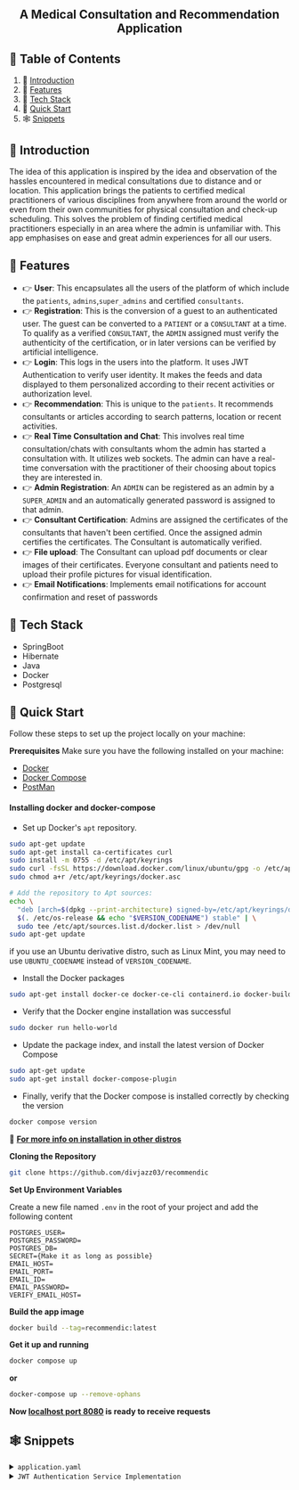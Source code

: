 

<h2 align="center">A Medical Consultation and Recommendation Application </h2>

## 📑 Table of Contents

1. 🤖 [Introduction](#-introduction)
2. 🔋 [Features](#-features)
3. 🔩 [Tech Stack](#-tech-stack) 
4. 💃 [Quick Start](#-quick-start)
5. 🕸 [Snippets](#-snippets)


## 🤖 Introduction
The idea of this application is inspired by the idea and observation of the hassles encountered in medical consultations due to distance and or location.
This application brings the patients to certified medical practitioners of various disciplines from anywhere from around the world or even from their own communities for physical consultation and check-up scheduling.
This solves the problem of finding certified medical practitioners especially in an area where the admin is unfamiliar with.
This app emphasises on ease and great admin experiences for all our users.</p>

## 🔋 Features
- 👉 **User**: This encapsulates all the users of the platform of which include the `patients`, `admins`,`super_admins` and certified `consultants`.
- 👉 **Registration**: This is the conversion of a guest to an authenticated user. The guest can be converted to a `PATIENT` or a `CONSULTANT` at a time. To qualify as a verified `CONSULTANT`, the `ADMIN` assigned must verify the authenticity of the certification, or in later versions can be verified by artificial intelligence.
- 👉 **Login**: This logs in the users into the platform. It uses JWT Authentication to verify user identity. It makes the feeds and data displayed to them personalized according to their recent activities or authorization level.
- 👉 **Recommendation**: This is unique to the `patients`. It recommends consultants or articles according to search patterns, location or recent activities.
- 👉 **Real Time Consultation and Chat**: This involves real time consultation/chats with consultants whom the admin has started a consultation with. It utilizes web sockets. The admin can have a real-time conversation with the practitioner of their choosing about topics they are interested in.
- 👉 **Admin Registration**: An `ADMIN` can be registered as an admin by a `SUPER_ADMIN` and an automatically generated password is assigned to that admin.
- 👉 **Consultant Certification**: Admins are assigned the certificates of the consultants that haven't been certified. Once the assigned admin certifies the certificates. The Consultant is automatically verified.
- 👉 **File upload**: The Consultant can upload pdf documents or clear images of their certificates. Everyone consultant and patients need to upload their profile pictures for visual identification.
- 👉 **Email Notifications**: Implements email notifications for account confirmation and reset of passwords

## 🔩 Tech Stack
- SpringBoot
- Hibernate
- Java
- Docker
- Postgresql

## 💃 Quick Start
Follow these steps to set up the project locally on your machine:

**Prerequisites**
Make sure you have the following installed on your machine:

- [Docker](https://www.docker.com)
- [Docker Compose](#installing-docker-compose)
- [PostMan](https://www.postman.com)


#### Installing docker and docker-compose
- Set up Docker's `apt` repository.
```bash
sudo apt-get update
sudo apt-get install ca-certificates curl
sudo install -m 0755 -d /etc/apt/keyrings
sudo curl -fsSL https://download.docker.com/linux/ubuntu/gpg -o /etc/apt/keyrings/docker.asc
sudo chmod a+r /etc/apt/keyrings/docker.asc

# Add the repository to Apt sources:
echo \
  "deb [arch=$(dpkg --print-architecture) signed-by=/etc/apt/keyrings/docker.asc] https://download.docker.com/linux/ubuntu \
  $(. /etc/os-release && echo "$VERSION_CODENAME") stable" | \
  sudo tee /etc/apt/sources.list.d/docker.list > /dev/null
sudo apt-get update
```
if you use an Ubuntu derivative distro, such as Linux Mint, you may need to use `UBUNTU_CODENAME` instead of `VERSION_CODENAME`.

- Install the Docker packages
```bash
sudo apt-get install docker-ce docker-ce-cli containerd.io docker-buildx-plugin docker-compose-plugin
```
- Verify that the Docker engine installation was successful
```bash
sudo docker run hello-world
```
- Update the package index, and install the latest version of Docker Compose
```bash
sudo apt-get update
sudo apt-get install docker-compose-plugin
```
- Finally, verify that the Docker compose is installed correctly by checking the version
```bash
docker compose version
```

🔰 **[For more info on installation in other distros](https://docs.docker.com/compose/install/linux/#install-using-the-repository)**

**Cloning the Repository**
```bash
git clone https://github.com/divjazz03/recommendic
```
**Set Up Environment Variables**

Create a new file named `.env` in the root of your project and add the following content
```env
POSTGRES_USER=
POSTGRES_PASSWORD=
POSTGRES_DB=
SECRET={Make it as long as possible}
EMAIL_HOST=
EMAIL_PORT=
EMAIL_ID=
EMAIL_PASSWORD=
VERIFY_EMAIL_HOST=
```

**Build the app image**
```bash
docker build --tag=recommendic:latest
```

**Get it up and running**
```bash
docker compose up
``` 
**or**
```bash
docker-compose up --remove-ophans
```

**Now [localhost port 8080](http://localhost:8080) is ready to receive requests**

## 🕸 Snippets
<details>
<summary><code>application.yaml</code></summary>

```yml
spring:
  profiles:
    active: ${ACTIVE_PROFILE:dev}
  jackson:
    default-property-inclusion: non_null
    serialization:
      fail-on-empty-beans: false
      close-closeable: true
      flush-after-write-value: true
      write-date-keys-as-timestamps: false
    deserialization:
      fail-on-unknown-properties: false

  servlet:
    multipart:
      enabled: true
      max-file-size: 10MB

  sql:
    init:
      mode: always
      continue-on-error: false
      schema-locations: classpath:/sql/schema.sql
      data-locations: classpath:/sql/data.sql


  datasource:
    password: ${POSTGRES_PASSWORD}
    username: ${POSTGRES_USER}
    url: ${POSTGRES_URL}
    driver-class-name: org.postgresql.Driver
    hikari:
      auto-commit: false
  jpa:
    hibernate:
      ddl-auto: validate
    database-platform: org.hibernate.dialect.PostgreSQLDialect
    open-in-view: false
    properties:
      hibernate:
        globally_quoted_identifiers: true
        dialect: org.hibernate.dialect.PostgreSQLDialect
        format_sql: true
  mail:
    host: ${EMAIL_HOST}
    port: ${EMAIL_PORT}
    username: ${EMAIL_ID}
    password: ${EMAIL_PASSWORD}
    default-encoding: UTF-8
    properties:
      mail:
        mime:
          charset: UTF
        smtp:
            writetimeout: 10000
            connectiontimeout: 10000
            timeout: 10000
            auth: true
            starttls:
            enable: true
            required: true
    verify:
      host: ${VERIFY_EMAIL_HOST}
jwt:
  expiration: ${JWT_EXPIRATION}
  secret: ${JWT_SECRET}

file:
  upload:
  implementation: ${FILE_UPLOAD_IMPL}
```
</details>

<details><summary><code>JWT Authentication Service Implementation</code></summary>

```java 

@Service
public class JwtServiceImpl extends JwtConfiguration implements JwtService {
    private final Logger log = LoggerFactory.getLogger(JwtServiceImpl.class);
    private final GeneralUserService userService;


    private final Supplier<SecretKey> keySupplier = () -> Keys
            .hmacShaKeyFor(
                    Decoders.BASE64.decode(getSecret())
            );

    private final Function<String, Claims> claimsFunction = token ->
            Jwts.parser()
                    .verifyWith(keySupplier.get())
                    .build()
                    .parseSignedClaims(token)
                    .getPayload();

    private final Function<String, String> subject = token -> getClaimsValue(token, Claims::getSubject);

    private final BiFunction<HttpServletRequest, String, Optional<String>> extractToken = (request, cookieName) ->
            Optional.of(Arrays.stream(
                            request.getCookies() == null ? new Cookie[]{new Cookie(EMPTY_VALUE, EMPTY_VALUE)} :
                                    request.getCookies())
                    .filter(cookie -> Objects.equals(cookieName, cookie.getName()))
                    .map(Cookie::getValue)
                    .findAny()).orElse(empty());
    private final BiFunction<HttpServletRequest, String, Optional<Cookie>> extractCookie = (request, cookieName) ->
            Optional.of(Arrays.stream(
                            request.getCookies() == null ? new Cookie[]{new Cookie(EMPTY_VALUE, EMPTY_VALUE)} :
                                    request.getCookies())
                    .filter(cookie -> Objects.equals(cookieName, cookie.getName()))
                    .findAny()).orElse(empty());

    private final Supplier<JwtBuilder> builder = () ->
            Jwts.builder()
                    .header().add(Map.of(TYPE, JWT_TYPE))
                    .and()
                    .audience().add("RECOMMENDIC")
                    .and()
                    .id(String.valueOf(UUID.randomUUID()))
                    .issuedAt(Date.from(Instant.now()))
                    .notBefore(new Date())
                    .signWith(keySupplier.get(), Jwts.SIG.HS512);

    private final BiFunction<User, TokenType, String> buildToken = (user, type) ->
            Objects.equals(type, ACCESS) ? builder.get()
                    .subject(user.getEmail())
                    .claim(PERMISSIONS, user.getRole().getPermissions())
                    .claim(ROLE, user.getRole().getName())
                    .expiration(Date.from(Instant.now().plusSeconds(getExpiration())))
                    .compact() : builder.get()
                    .subject(user.getEmail())
                    .compact();

    private final TriConsumer<HttpServletResponse, User, TokenType> addCookie = (response, user, type) -> {
        switch (type) {
            case ACCESS -> {
                var accessToken = createToken(user, Token::getAccess);
                var cookie = new Cookie(type.getValue(), accessToken);
                cookie.setHttpOnly(true);
                // cookie.setSecure(true);
                cookie.setMaxAge(2 * 60 * 60);
                cookie.setPath("/");
                cookie.setAttribute("SameSite", NONE.name());
                response.addCookie(cookie);
            }
            case REFRESH -> {
                var refreshToken = createToken(user, Token::getRefresh);
                var cookie = new Cookie(type.getValue(), refreshToken);
                cookie.setHttpOnly(true);
                // cookie.setSecure(true);
                cookie.setMaxAge(60 * 60 * 60);
                cookie.setPath("/");
                cookie.setAttribute("SameSite", NONE.name());
                response.addCookie(cookie);
            }
        }
    };

    private final BiConsumer<HttpServletResponse, User> addHeader = (response, user) -> {
        var accessToken = createToken(user,Token::getAccess);
        response.addHeader("Authorization", String.format("Bearer %s", accessToken));
    };

    public <T> T getClaimsValue(String token, Function<Claims, T> claims) {
        return claimsFunction.andThen(claims).apply(token);
    }


    public Function<String, List<? extends GrantedAuthority>> stringToAuthorities = token ->
            commaSeparatedStringToAuthorityList(new StringJoiner(PERMISSION_DELIMITER)
                    .add(claimsFunction.apply(token).get(PERMISSIONS, String.class)).toString());




    public JwtServiceImpl(GeneralUserService userService) {
        this.userService = userService;
    }

    @Override
    public String createToken(User user, Function<Token, String> tokenFunction) {
        var token = Token.builder()
                .access(buildToken.apply(user, ACCESS))
                .refresh(buildToken.apply(user, REFRESH))
                .build();
        return tokenFunction.apply(token);
    }

    @Override
    public Optional<String> extractToken(HttpServletRequest httpServletRequest, String cookieName) {
        return extractToken.apply(httpServletRequest, cookieName);
    }

    @Override
    public void addCookie(HttpServletResponse response, User user, TokenType type) {
        addCookie.accept(response, user, type);
    }

    @Override
    public void addHeader(HttpServletResponse response, User user, TokenType type) {
        addHeader.accept(response,user);
    }

    @Override
    public <T> T getTokenData(String token, Function<TokenData, T> tokenFunction) {
        return tokenFunction.apply(
                TokenData.builder()
                        .valid(
                                Objects.equals(userService.retrieveUserByUsername(subject.apply(token)).getEmail(), claimsFunction.apply(token).getSubject())
                        )
                        .expired(Instant.now().isAfter(getClaimsValue(token, Claims::getExpiration).toInstant()))
                        .authorities(List.of(new SimpleGrantedAuthority((String) claimsFunction.apply(token).get("permissions"))))
                        .claims(claimsFunction.apply(token))
                        .user(userService.retrieveUserByUsername(subject.apply(token)))
                        .build()
        );
    }

    @Override
    public void removeCookie(HttpServletRequest request, HttpServletResponse response, String cookieName) {
        var optionalCookie = extractCookie.apply(request, cookieName);
        if (optionalCookie.isPresent()) {
            var cookie = optionalCookie.get();
            cookie.setMaxAge(0);
            response.addCookie(cookie);
        }
    }

    @Override
    public boolean validateToken(HttpServletRequest request) {
        var token = extractToken(request , ACCESS.getValue());
        if (token.isPresent()) {
            return getTokenData(token.get(), TokenData::isValid) ;
        }
        return false;
    }


}

```
</details>
